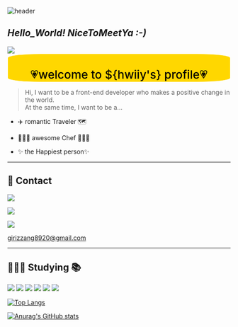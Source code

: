 ![header](https://capsule-render.vercel.app/api?type=waving&color=random&height=300&section=header&text=Hwiiy's%20page&fontSize=90)


## _Hello_World! NiceToMeetYa :-)_


<img src="https://i.ibb.co/g66GTvX/welcome-Memoticon.png"> <span class="title" style="border:1px solid white; border-radius: 15%; background-color: gold; color: black; font-weight: 500; display:flex; text-align:center; justify-content:center; font-size:26px;" ><br>💗welcome to ${hwiiy's} profile💗<span>

</img>

>Hi, I want to be a front-end developer who makes a positive change in the world.<br>
At the same time, I want to be a...


- ✈️ romantic Traveler 🗺

- 👩🏻‍🍳 awesome Chef 👩🏻‍🍳

- ✨ the Happiest person✨


---


## 📱 Contact 


<a href="https://velog.io/@hwiiy"><img src="https://img.shields.io/badge/Velog-3DDC84?style=flat-square&logo=Blogger&logoColor=white"/></a>


<a href="https://instagram.com/hwi__j0812"><img src="https://img.shields.io/badge/Instargram-E4405F?style=flat-square&logo=instagram&logoColor=white"/></a> 



<img src="https://img.shields.io/badge/Gmail-EA4335?style=flat-square&logo=gmail&logoColor=white" class="hover" /> <p class="text">girizzang8920@gmail.com</p>


---


## 👩🏻‍💻 Studying 📚


<img src="https://img.shields.io/badge/JavaScript-F7DF1E?style=flat-square&logo=javascript&logoColor=white"/> <img src="https://img.shields.io/badge/HTML5-E34F26?style=flat-square&logo=html5&logoColor=white"/> <img src="https://img.shields.io/badge/CSS3-1572B6?style=flat-square&logo=css3&logoColor=white"/> <img src="https://img.shields.io/badge/Python-3776AB?style=flat-square&logo=python&logoColor=white"/> <img src="https://img.shields.io/badge/C++-00599C?style=flat-square&logo=cplusplus&logoColor=white"/> <img src="https://img.shields.io/badge/React-61DAFB?style=flat-square&logo=react&logoColor=white"/>


[![Top Langs](https://github-readme-stats.vercel.app/api/top-langs/?username=hwiiy)](https://github.com/hwiiy/github-readme-stats)



[![Anurag's GitHub stats](https://github-readme-stats.vercel.app/api?username=hwiiy)](https://github.com/hwiiy/github-readme-stats)

